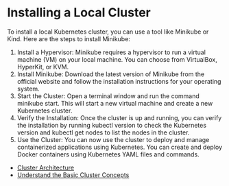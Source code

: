 # Installing a Local Cluster

To install a local Kubernetes cluster, you can use a tool like Minikube or Kind. Here are the steps to install Minikube:

1. Install a Hypervisor: Minikube requires a hypervisor to run a virtual machine (VM) on your local machine. You can choose from VirtualBox, HyperKit, or KVM.
2. Install Minikube: Download the latest version of Minikube from the official website and follow the installation instructions for your operating system.
3. Start the Cluster: Open a terminal window and run the command minikube start. This will start a new virtual machine and create a new Kubernetes cluster.
4. Verify the Installation: Once the cluster is up and running, you can verify the installation by running kubectl version to check the Kubernetes version and kubectl get nodes to list the nodes in the cluster.
5. Use the Cluster: You can now use the cluster to deploy and manage containerized applications using Kubernetes. You can create and deploy Docker containers using Kubernetes YAML files and commands.

- [Cluster Architecture](https://kubernetes.io/docs/concepts/architecture/)
- [Understand the Basic Cluster Concepts](https://www.youtube.com/watch?v=8BBDxzJL6fY)
